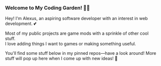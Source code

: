 ### Welcome to My Coding Garden! 🌹✨
Hey! I'm Alexus, an aspiring software developer with an interest in web development. 💕

Most of my public projects are game mods with a sprinkle of other cool stuff.<br>
I love adding things I want to games or making something useful.

You'll find some stuff below in my pinned repos—have a look around! More stuff will pop up here when I come up with new ideas! 🌟
